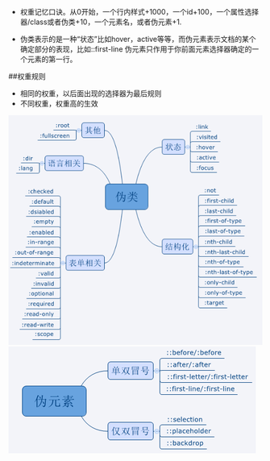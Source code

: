 * 权重记忆口诀。从0开始，一个行内样式+1000，一个id+100，一个属性选择器/class或者伪类+10，一个元素名，或者伪元素+1.


* 伪类表示的是一种“状态”比如hover，active等等，而伪元素表示文档的某个确定部分的表现，比如::first-line 伪元素只作用于你前面元素选择器确定的一个元素的第一行。

##权重规则
* 相同的权重，以后面出现的选择器为最后规则
* 不同权重，权重高的生效

![](img/Pseudo-classes.png)
![](img/pseudo-elements.png)